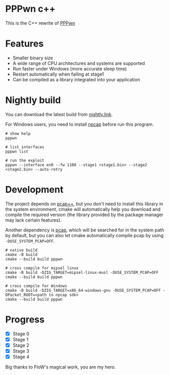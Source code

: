 # PPPwn c++

This is the C++ rewrite of [PPPwn](https://github.com/TheOfficialFloW/PPPwn)

# Features

- Smaller binary size
- A wide range of CPU architectures and systems are supported
- Run faster under Windows (more accurate sleep time)
- Restart automatically when failing at stage1
- Can be compiled as a library integrated into your application

# Nightly build

You can download the latest build from [nightly.link](https://nightly.link/xfangfang/PPPwn_cpp/workflows/ci.yaml/main?status=completed).

For Windows users, you need to install [npcap](https://npcap.com) before run this program.

```shell
# show help
pppwn

# list interfaces
pppwn list

# run the exploit
pppwn --interface en0 --fw 1100 --stage1 <stage1.bin> --stage2 <stage2.bin> --auto-retry
```

# Development

The project depends on [pcap++](https://github.com/seladb/PcapPlusPlus), but you don't need to install this library in the system environment, 
cmake will automatically help you download and compile the required version (the library provided by the package manager may lack certain features).

Another dependency is [pcap](https://github.com/the-tcpdump-group/libpcap), which will be searched for in the system path by default, 
but you can also let cmake automatically compile pcap by using `-DUSE_SYSTEM_PCAP=OFF`.

```shell
# native build
cmake -B build
cmake --build build pppwn

# cross compile for mipsel linux
cmake -B build -DZIG_TARGET=mipsel-linux-musl -DUSE_SYSTEM_PCAP=OFF
cmake --build build pppwn

# cross compile for Windows
cmake -B build -DZIG_TARGET=x86_64-windows-gnu -DUSE_SYSTEM_PCAP=OFF -DPacket_ROOT=<path to npcap sdk>
cmake --build build pppwn
```

# Progress

- [x] Stage 0
- [x] Stage 1
- [x] Stage 2
- [x] Stage 3
- [x] Stage 4

Big thanks to FloW's magical work, you are my hero.


